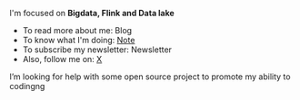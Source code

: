 I'm focused on **Bigdata,  Flink and Data lake**
- To read more about me: Blog
- To know what I'm doing: [Note](https://xuf-95.github.io/logsel-notes-repo/#/page/contents)
- To subscribe my newsletter: Newsletter
- Also, follow me on: [X](https://twitter.com/home)
  
I’m looking for help with some open source project to promote my ability to codingng



